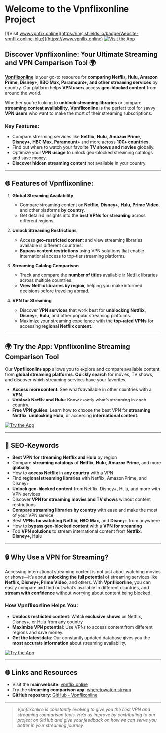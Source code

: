 # Welcome to the Vpnflixonline Project

[![Visit www.vpnflix.online](https://img.shields.io/badge/Website-vpnflix.online-blue)](https://www.vpnflix.online)
[![Visit the App](https://img.shields.io/badge/Try%20the%20App-wheretowatch.stream-green)](https://www.wheretowatch.stream)

## Discover Vpnflixonline: Your Ultimate Streaming and VPN Comparison Tool 🌍

[**Vpnflixonline**](https://www.vpnflix.online) is your go-to resource for **comparing Netflix, Hulu, Amazon Prime, Disney+, HBO Max, Paramount+, and other streaming services** by country. Our platform helps **VPN users** access **geo-blocked content** from around the world. 

Whether you're looking to **unblock streaming libraries** or compare **streaming content availability**, **Vpnflixonline** is the perfect tool for savvy **VPN users** who want to make the most of their streaming subscriptions.

### Key Features:
- Compare streaming services like **Netflix**, **Hulu**, **Amazon Prime**, **Disney+**, **HBO Max**, **Paramount+** and more across **100+ countries**.
- Find out where to watch your favorite **TV shows and movies** globally.
- Optimize your **VPN usage** to unlock geo-blocked streaming catalogs and save money.
- **Discover hidden streaming content** not available in your country.
  
---

## 🌐 Features of Vpnflixonline:

1. **Global Streaming Availability**
    - Compare streaming content on **Netflix**, **Disney+**, **Hulu**, **Prime Video**, and other platforms **by country**.
    - Get detailed insights into the **best VPNs for streaming** across different regions.

2. **Unlock Streaming Restrictions**
    - Access **geo-restricted content** and view streaming libraries available in different countries.
    - **Bypass content restrictions** using VPN solutions that enable international access to top-tier streaming platforms.

3. **Streaming Catalog Comparison**
    - Track and compare the **number of titles** available in Netflix libraries across multiple countries.
    - **View Netflix libraries by region**, helping you make informed decisions before traveling abroad.

4. **VPN for Streaming**
    - Discover **VPN services** that work best for **unblocking Netflix, Disney+, Hulu**, and other popular streaming platforms.
    - Maximize your streaming experience with the **top-rated VPNs** for accessing **regional Netflix content**.

---

## 🌍 Try the App: Vpnflixonline Streaming Comparison Tool

Our **Vpnflixonline app** allows you to explore and compare available content from **global streaming platforms**. **Quickly search** for movies, TV shows, and discover which streaming services have your favorites.

- **Access more content**: See what’s available in other countries with a **VPN**.
- **Unblock Netflix and Hulu**: Know exactly what’s streaming in each country.
- **Free VPN guides**: Learn how to choose the best VPN for **streaming Netflix**, **unblocking Hulu**, or accessing **international content**.

[![Try the App](https://img.shields.io/badge/Try%20the%20App-wheretowatch.stream-green)](https://www.wheretowatch.stream)

---

## 🚀 SEO-Keywords

- **Best VPN for streaming Netflix and Hulu** by region
- Compare **streaming catalogs** of **Netflix**, **Hulu**, **Amazon Prime**, and more **globally**
- How to **access Netflix** in **any country** with a VPN
- Find **regional streaming libraries** with Netflix, Amazon Prime, and Disney+
- **Unlock geo-blocked content** from Netflix, Disney+, Hulu, and more with VPN services
- Discover **VPN for streaming movies and TV shows** without content restrictions
- **Compare streaming libraries by country** with ease and make the most of your VPN service
- Best **VPNs for watching Netflix**, **HBO Max**, and **Disney+** from anywhere
- How to **bypass geo-blocked content** with a **VPN for streaming**
- Top **VPN solutions** to stream international content from **Netflix, Disney+, Hulu**

---

## 🔒 Why Use a VPN for Streaming?

Accessing international streaming content is not just about watching movies or shows—it’s about **unlocking the full potential** of streaming services like **Netflix, Disney+, Prime Video**, and others. With **Vpnflixonline**, you can easily compare and find out what’s available in different countries, and **stream with confidence** without worrying about content being blocked.

### How Vpnflixonline Helps You:
- **Unblock restricted content**: Watch **exclusive shows** on Netflix, Disney+, or Hulu from any country.
- **Maximize VPN potential**: Use VPNs to access content from different regions and save money.
- **Get the latest data**: Our constantly updated database gives you the **most accurate information** about streaming availability.

[![Try the App](https://img.shields.io/badge/Try%20the%20App-wheretowatch.stream-green)](https://www.wheretowatch.stream)

---

## 🌐 Links and Resources

- Visit the **main website**: [vpnflix.online](https://www.vpnflix.online)
- Try the **streaming comparison app**: [wheretowatch.stream](https://www.wheretowatch.stream)
- **GitHub repository**: [GitHub - Vpnflixonline](https://github.com/erictavares32/vpnflix)

---

> *Vpnflixonline is constantly evolving to give you the best VPN and streaming comparison tools. Help us improve by contributing to our project on GitHub and give your feedback on how we can serve you better in your streaming journey.*
